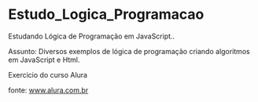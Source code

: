 # Estudo_Logica_Programacao
Estudando Lógica de Programação em JavaScript..

Assunto: Diversos exemplos de lógica de programação criando algoritmos em JavaScript e Html.

Exercicio do curso Alura

fonte: www.alura.com.br
